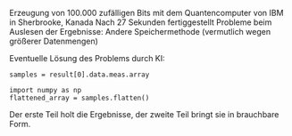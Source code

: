 Erzeugung von 100.000 zufälligen Bits mit dem Quantencomputer von IBM in Sherbrooke, Kanada
Nach 27 Sekunden fertiggestellt
Probleme beim Auslesen der Ergebnisse: Andere Speichermethode (vermutlich wegen größerer Datenmengen)

Eventuelle Lösung des Problems durch KI:
```
samples = result[0].data.meas.array

import numpy as np
flattened_array = samples.flatten()
```
Der erste Teil holt die Ergebnisse, der zweite Teil bringt sie in brauchbare Form.
